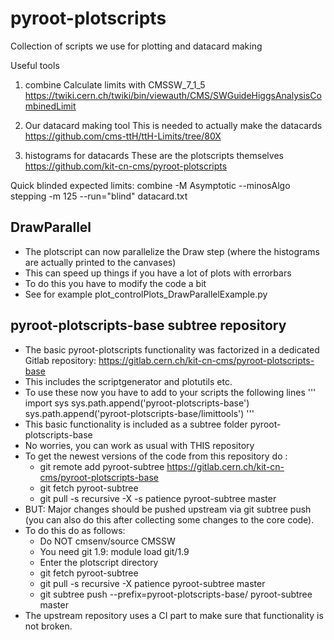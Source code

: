 # pyroot-plotscripts
Collection of scripts we use for plotting and datacard making

Useful tools
1) combine
Calculate limits with
CMSSW_7_1_5
https://twiki.cern.ch/twiki/bin/viewauth/CMS/SWGuideHiggsAnalysisCombinedLimit

2) Our datacard making tool
This is needed to actually make the datacards
https://github.com/cms-ttH/ttH-Limits/tree/80X

3) histograms for datacards
These are the plotscripts themselves
https://github.com/kit-cn-cms/pyroot-plotscripts

Quick blinded expected limits:
  combine -M Asymptotic --minosAlgo stepping -m 125 --run="blind" datacard.txt
  
  
  ## DrawParallel
  * The plotscript can now parallelize the Draw step (where the histograms are actually printed to the canvases)
  * This can speed up things if you have a lot of plots with errorbars
  * To do this you have to modify the code a bit
  * See for example plot_controlPlots_DrawParallelExample.py
  
  ## pyroot-plotscripts-base subtree repository
  * The basic pyroot-plotscripts functionality was factorized in a dedicated Gitlab repository:
  https://gitlab.cern.ch/kit-cn-cms/pyroot-plotscripts-base
  * This includes the scriptgenerator and plotutils etc.
  * To use these now you have to add to your scripts the following lines
    '''
    import sys
    sys.path.append('pyroot-plotscripts-base')
    sys.path.append('pyroot-plotscripts-base/limittools')
    '''   
  * This basic functionality is included as a subtree folder pyroot-plotscripts-base
  * No worries, you can work as usual with THIS repository
  * To get the newest versions of the code from this repository do :
     * git remote add pyroot-subtree https://gitlab.cern.ch/kit-cn-cms/pyroot-plotscripts-base
     * git fetch pyroot-subtree
     * git pull -s recursive -X -s patience pyroot-subtree master
  * BUT: Major changes should be pushed upstream via git subtree push (you can also do this after collecting some changes to the core code).
  * To do this do as follows:
     * Do NOT cmsenv/source CMSSW
     * You need git 1.9:    module load git/1.9
     * Enter the plotscript directory
     * git fetch pyroot-subtree
     * git pull -s recursive -X patience pyroot-subtree master
     * git subtree push --prefix=pyroot-plotscripts-base/ pyroot-subtree master
  * The upstream repository uses a CI part to make sure that functionality is not broken.
